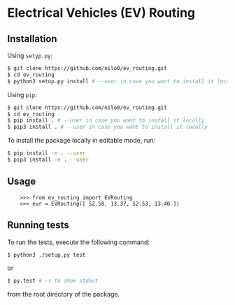 # Electrical Vehicles (EV) Routing

## Installation

Using `setyp.py`:

```bash
$ git clone https://github.com/nilo0/ev_routing.git
$ cd ev_routing
$ python3 setup.py install # --user in case you want to install it locally
```

Using `pip`:

```bash
$ git clone https://github.com/nilo0/ev_routing.git
$ cd ev_routing
$ pip install . # --user in case you want to install it locally
$ pip3 install . # --user in case you want to install it locally
```

To install the package locally in editable mode, run:

```bash
$ pip install -e . --user
$ pip3 install -e . --user
```

## Usage

```
    >>> from ev_routing import EVRouting
    >>> evr = EVRouting([ 52.50, 13.37, 52.53, 13.40 ])
```

## Running tests

To run the tests, execute the following command:

```bash
$ python3 ./setup.py test
```

or

```bash
$ py.test # -s to show stdout
```

from the root directory of the package.
